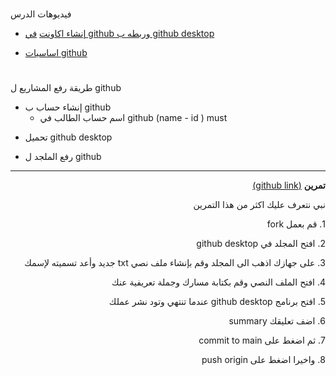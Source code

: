 
# <p dir="rtl">
فيديوهات الدرس</p>



<p dir="rtl">

* [إنشاء اكاونت](https://youtu.be/2YFjctENWZI) [في github وربطه ب github desktop](https://youtu.be/2YFjctENWZI) 
</p>
<p dir="rtl">


* [اساسيات github](https://youtu.be/0fl2nBAFQm8) 

</p>

# <p dir="rtl">
طريقة رفع المشاريع ل github   </p>



<p dir="rtl">

* إنشاء حساب ب github 
    * اسم حساب الطالب  في github (name - id ) must
  </p>
<p dir="rtl">

* تحميل github desktop 
</p>
<p dir="rtl">

* رفع الملجد ل github 
</p>

---

<p dir="rtl">
<strong>تمرين</strong>  <a href="https://github.com/kuwaitcodes/github-cw-1">(github link)</a></p>


<p dir="rtl">
نبي نتعرف عليك اكثر من هذا التمرين</p>




<p dir="rtl">
1. قم بعمل fork 
</p>
<p dir="rtl">
2. افتح المجلد في github desktop 
</p>
<p dir="rtl">
3. على جهازك اذهب الى المجلد وقم بإنشاء ملف نصي  txt   جديد وأعد تسميته لإسمك
</p>
<p dir="rtl">
4. افتح الملف النصي وقم بكتابة مسارك وجملة تعريفية عنك 
</p>
<p dir="rtl">
5. افتح برنامج github desktop عندما تنتهي وتود نشر عملك 
</p>
<p dir="rtl">
6. اضف تعليقك summary 
</p>
<p dir="rtl">
7. ثم اضغط على commit to main 
</p>
<p dir="rtl">
8. واخيرا اضغط على push origin
</p>

